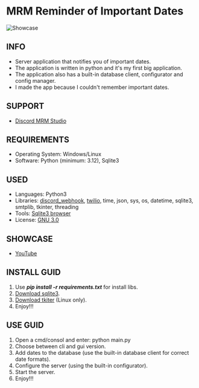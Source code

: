 # MRM Reminder of Important Dates

![Showcase](https://i.imgur.com/eB8qY0L.png)

## INFO

- Server application that notifies you of important dates.
- The application is written in python and it's my first big application.
- The application also has a built-in database client, configurator and config manager.
- I made the app because I couldn't remember important dates.

## SUPPORT

- [Discord MRM Studio](https://discord.gg/SK8Z3uV72k)

## REQUIREMENTS

- Operating System: Windows/Linux
- Software: Python (minimum: 3.12), Sqlite3

## USED

- Languages: Python3
- Libraries: [discord_webhook](https://pypi.org/project/discord-webhook/), [twilio](https://www.twilio.com/en-us), time, json, sys, os, datetime, sqlite3, smtplib, tkinter, threading
- Tools: [Sqlite3 browser](https://sqlitebrowser.org/)
- License: [GNU 3.0](https://www.gnu.org/licenses/gpl-3.0.html)

## SHOWCASE

- [YouTube](https://www.youtube.com/watch?v=LR8n6aVRQ28&feature=youtu.be)

## INSTALL GUID

1. Use ***pip install -r requirements.txt*** for install libs.
2. [Download sqlite3](https://medium.com/@techwithjulles/part-5-how-to-install-sqlite-on-your-machine-windows-linux-and-mac-simple-version-f05b7963b6cd).
3. [Download tkiter](https://www.geeksforgeeks.org/how-to-install-tkinter-on-linux/) (Linux only).
5. Enjoy!!!

## USE GUID

1. Open a cmd/consol and enter: python main.py
2. Choose between cli and gui version.
3. Add dates to the database (use the built-in database client for correct date formats).
4. Configure the server (using the built-in configurator).
5. Start the server.
6. Enjoy!!!
